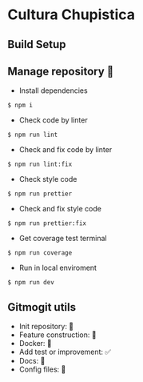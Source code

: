 # Cultura Chupistica

## Build Setup

## Manage repository 🤳

- Install dependencies
```
$ npm i
```
- Check code by linter
```
$ npm run lint
```
- Check and fix code by linter
```
$ npm run lint:fix
```
- Check style code
```
$ npm run prettier
```
- Check and fix style code
```
$ npm run prettier:fix
```
- Get coverage test terminal
```
$ npm run coverage
```
- Run in local enviroment
```
$ npm run dev
```

## Gitmogit utils

- Init repository: :tada:
- Feature construction: :construction:
- Docker: :whale:
- Add test or improvement: :white_check_mark:
- Docs: :pencil:
- Config files: :hammer:

